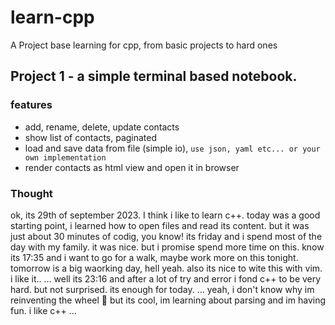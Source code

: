 # learn-cpp
A Project base learning for cpp, from basic projects to hard ones 

## Project 1 - a simple terminal based notebook.
### features
* add, rename, delete, update contacts
* show list of contacts, paginated
* load and save data from file (simple io), ```use json, yaml etc... or your own implementation```
* render contacts as html view and open it in browser

### Thought
ok, its 29th of september 2023. I think i like to learn c++.
today was a good starting point, i learned how to open files and read its content.
but it was just about 30 minutes of codig, you know! its friday and i spend most of the day with my family.
it was nice. but i promise spend more time on this.
know its 17:35 and i want to go for a walk, maybe work more on this tonight.
tomorrow is a big waorking day, hell yeah.
also its nice to wite this with vim. i like it..
...
well its 23:16 and after a lot of try and error i fond c++ to be very hard.
but not surprised. its enough for today.
...
yeah, i don't know why im reinventing the wheel 🤔
but its cool, im learning about parsing and im having fun. i like c++
...